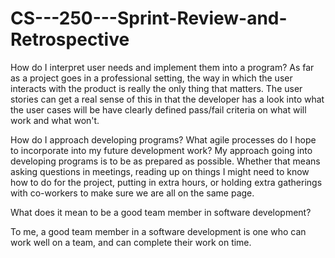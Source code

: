 # CS---250---Sprint-Review-and-Retrospective

How do I interpret user needs and implement them into a program?
As far as a project goes in a professional setting, the way in which the user interacts with the product is really the only thing that matters. The user stories can get a real sense of this in that the developer has a look into what the user cases will be have clearly defined pass/fail criteria on what will work and what won't.

How do I approach developing programs? What agile processes do I hope to incorporate into my future development work?
My approach going into developing programs is to be as prepared as possible. Whether that means asking questions in meetings, reading up on things I might need to know how to do for the project, putting in extra hours, or holding extra gatherings with co-workers to make sure we are all on the same page. 


What does it mean to be a good team member in software development?

To me, a good team member in a software development is one who can work well on a team, and can complete their work on time. 

